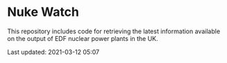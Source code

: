 # Nuke Watch

This repository includes code for retrieving the latest information available on the output of EDF nuclear power plants in the UK.

Last updated: 2021-03-12 05:07